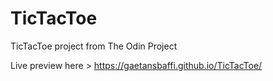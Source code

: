 # TicTacToe
TicTacToe project from The Odin Project

Live preview here > https://gaetansbaffi.github.io/TicTacToe/
